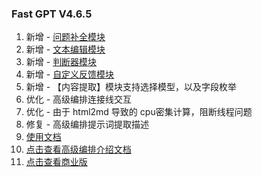 ### Fast GPT V4.6.5

1. 新增 - [问题补全模块](https://doc.fastgpt.in/docs/workflow/modules/coreferenceresolution/)
2. 新增 - [文本编辑模块](https://doc.fastgpt.in/docs/workflow/modules/text_editor/)
3. 新增 - [判断器模块](https://doc.fastgpt.in/docs/workflow/modules/tfswitch/)
4. 新增 - [自定义反馈模块](https://doc.fastgpt.in/docs/workflow/modules/custom_feedback/)
5. 新增 - 【内容提取】模块支持选择模型，以及字段枚举
6. 优化 - 高级编排连接线交互
7. 优化 - 由于 html2md 导致的 cpu密集计算，阻断线程问题
8. 修复 - 高级编排提示词提取描述
9. [使用文档](https://doc.fastgpt.in/docs/intro/)
10. [点击查看高级编排介绍文档](https://doc.fastgpt.in/docs/workflow)
11. [点击查看商业版](https://doc.fastgpt.in/docs/commercial/)
